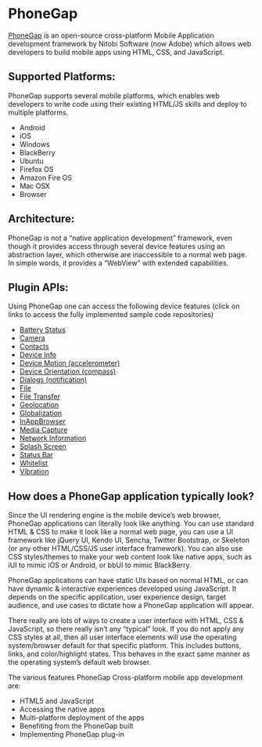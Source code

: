 # PhoneGap

[PhoneGap](http://phonegap.com/) is an open-source cross-platform Mobile Application development framework by Nitobi Software (now Adobe) which allows web developers to build mobile apps using HTML, CSS, and JavaScript.

## Supported Platforms:

PhoneGap supports several mobile platforms, which enables web developers to write code using their existing HTML/JS skills and deploy to multiple platforms.

* Android
* iOS
* Windows
* BlackBerry
* Ubuntu
* Firefox OS
* Amazon Fire OS
* Mac OSX
* Browser

## Architecture:

PhoneGap is not a “native application development” framework, even though it provides access through several device features using an abstraction layer, which otherwise are inaccessible to a normal web page. In simple words, it provides a “WebView” with extended capabilities. 

## Plugin APIs:

Using PhoneGap one can access the following device features (click on links to access the fully implemented sample code repositories)

* [Battery Status](https://github.com/techdining/PhoneGap-BatteryStatusSample)
* [Camera]()
* [Contacts]()
* [Device Info]()
* [Device Motion (accelerometer)]()
* [Device Orientation (compass)]()
* [Dialogs (notification)]()
* [File]()
* [File Transfer]()
* [Geolocation]()
* [Globalization]()
* [InAppBrowser]()
* [Media Capture]()
* [Network Information]()
* [Splash Screen]()
* [Status Bar]()
* [Whitelist]()
* [Vibration]()

## How does a PhoneGap application typically look?

Since the UI rendering engine is the mobile device’s web browser, PhoneGap applications can literally look like anything.   You can use standard HTML & CSS to make it look like a normal web page, you can use a UI framework like jQuery UI, Kendo UI, Sencha, Twitter Bootstrap, or Skeleton (or any other HTML/CSS/JS user interface framework). You can also use CSS styles/themes to make your web content look like native apps, such as iUI to mimic iOS or Android, or bbUI  to mimic BlackBerry.

PhoneGap applications can have static UIs based on normal HTML, or can have dynamic & interactive experiences developed using JavaScript.   It depends on the specific application, user experience design, target audience, and use cases to dictate how a PhoneGap application will appear.

There really are lots of ways to create a user interface with HTML, CSS & JavaScript, so there really isn’t any “typical” look.   If you do not apply any CSS styles at all, then all user interface elements will use the operating system/browser default for that specific platform.   This includes buttons, links, and color/highlight states.   This behaves in the exact same manner as the operating system’s default web browser.

The various features PhoneGap Cross-platform mobile app development are:
* HTML5 and JavaScript
* Accessing the native apps
* Multi-platform deployment of the apps
* Benefiting from the PhoneGap built
* Implementing PhoneGap plug-in
